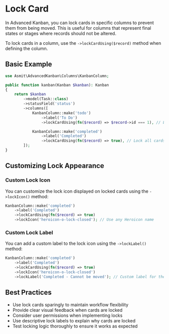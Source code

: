 # Lock Card

In Advanced Kanban, you can lock cards in specific columns to prevent them from being moved. This is useful for columns that represent final states or stages where records should not be altered.

To lock cards in a column, use the `->lockCardUsing($record)` method when defining the column.

## Basic Example

```php
use Asmit\AdvancedKanban\Columns\KanbanColumn;

public function kanban(Kanban $kanban): Kanban
{
    return $kanban
        ->model(Task::class)
        ->statusField('status')
        ->columns([
            KanbanColumn::make('todo')
                ->label('To Do')
                ->lockCardUsing(fn($record) => $record->id === 1), // Lock specific record

            KanbanColumn::make('completed')
                ->label('Completed')
                ->lockCardUsing(fn($record) => true), // Lock all cards in this column
        ]);
}
```

## Customizing Lock Appearance

### Custom Lock Icon

You can customize the lock icon displayed on locked cards using the `->lockIcon()` method:

```php
KanbanColumn::make('completed')
    ->label('Completed')
    ->lockCardUsing(fn($record) => true)
    ->lockIcon('heroicon-o-lock-closed'); // Use any Heroicon name
```

### Custom Lock Label

You can add a custom label to the lock icon using the `->lockLabel()` method:

```php
KanbanColumn::make('completed')
    ->label('Completed')
    ->lockCardUsing(fn($record) => true)
    ->lockIcon('heroicon-o-lock-closed')
    ->lockLabel('Completed - Cannot be moved'); // Custom label for the lock icon
```

## Best Practices

- Use lock cards sparingly to maintain workflow flexibility
- Provide clear visual feedback when cards are locked
- Consider user permissions when implementing locks
- Use descriptive lock labels to explain why cards are locked
- Test locking logic thoroughly to ensure it works as expected